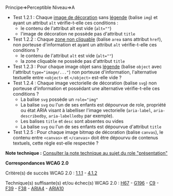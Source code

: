 Principe=>Perceptible
Niveau=>A

*   Test 1.2.1 : Chaque [image de décoration](image-de-dcoration) sans [légende](lgende-dimage) (balise `img`) et ayant un attribut `alt` vérifie-t-elle ces conditions :
    *   le contenu de l'attribut alt est vide (`alt=""`)
    *   l'image de décoration ne possède pas d'attribut `title`
*   Test 1.2.2 : Chaque [zone non cliquable](zone-non-cliquable) (balise `area` sans attribut `href`), non porteuse d'information et ayant un attribut `alt` vérifie-t-elle ces conditions ?
    *   le contenu de l'attribut `alt` est vide (`alt=""`)
    *   la zone cliquable ne possède pas d'attribut `title`
*   Test 1.2.3 : Pour chaque image objet sans [légende](lgende-dimage) (balise `object` avec l'attribut `type="image/..."`) non porteuse d'information, l'alternative textuelle entre `<object>` et `</object>` est-elle vide ?
*   Test 1.2.4 : Chaque image vectorielle de décoration (balise `svg`) non porteuse d'information et possédant une alternative vérifie-t-elle ces conditions ?
    *   La balise `svg` possède un `role="img"`
    *   La balise `svg` ou l'un de ses enfants est dépourvue de role, propriété ou état ARIA visant à labelliser l'image vectorielle (`aria-label`, `aria-describedby`, `aria-labelledby` par exemple).
    *   Les balises `title` et `desc` sont absentes ou vides
    *   La balise `svg` ou l'un de ses enfants est dépourvue d'attribut `title`
*   Test 1.2.5 : Pour chaque image bitmap de décoration (balise `canvas`), le contenu entre `<canvas>` et `</canvas>` doit être dépourvu de contenus textuels, cette règle est-elle respectée ?

**Note technique :** [Consulter la note technique au sujet du role "présentation"](#critre-12-a)

**Correspondances WCAG 2.0**

Critère(s) de succès WCAG 2.0 : [1.1.1](http://www.w3.org/Translations/WCAG20-fr/#text-equiv-all) - [4.1.2](http://www.w3.org/Translations/WCAG20-fr/#ensure-compat-rsv)

Technique(s) suffisante(s) et/ou échec(s) WCAG 2.0 : [H67](http://www.w3.org/TR/WCAG-TECHS/H67.html) - [G196](http://www.w3.org/TR/WCAG-TECHS/G196.html) - [C9](http://www.w3.org/TR/WCAG-TECHS/C9.html) - [F39](http://www.w3.org/TR/WCAG-TECHS/F39.html) - [F38](http://www.w3.org/TR/WCAG-TECHS/F38.html) - [ARIA4](http://www.w3.org/TR/WCAG-TECHS/ARIA4.html) - [ARIA10](http://www.w3.org/TR/WCAG-TECHS/ARIA10.html)
